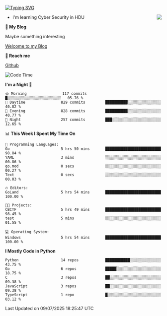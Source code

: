 [![Typing SVG](https://readme-typing-svg.herokuapp.com?font=Fira+Code&pause=1000&random=false&width=450&height=60&lines=Hello+%F0%9F%91%8B%F0%9F%8F%BB;I'm+JBNRZ)](https://git.io/typing-svg)

<a href="#">
  <img align="right" src="https://github-readme-stats.vercel.app/api?username=JBNRZ&show_icons=true&bg_color=15,f2f7fd,E0EAFC" />
</a>

- I'm learning Cyber Security in HDU

 **🌱 My Blog**

Maybe something interesting

[Welcome to my Blog](https://jbnrz.com.cn/)

 **💬 Reach me** 

[Github](https://github.com/JBNRZ)


<!--START_SECTION:waka-->
![Code Time](http://img.shields.io/badge/Code%20Time-1%2C303%20hrs%2054%20mins-blue)

**I'm a Night 🦉** 

```text
🌞 Morning                117 commits         █░░░░░░░░░░░░░░░░░░░░░░░░   05.76 % 
🌆 Daytime                829 commits         ██████████░░░░░░░░░░░░░░░   40.82 % 
🌃 Evening                828 commits         ██████████░░░░░░░░░░░░░░░   40.77 % 
🌙 Night                  257 commits         ███░░░░░░░░░░░░░░░░░░░░░░   12.65 % 
```


📊 **This Week I Spent My Time On** 

```text
💬 Programming Languages: 
Go                       5 hrs 50 mins       █████████████████████████   98.84 % 
YAML                     3 mins              ░░░░░░░░░░░░░░░░░░░░░░░░░   00.86 % 
go.mod                   0 secs              ░░░░░░░░░░░░░░░░░░░░░░░░░   00.27 % 
Text                     0 secs              ░░░░░░░░░░░░░░░░░░░░░░░░░   00.03 % 

🔥 Editors: 
GoLand                   5 hrs 54 mins       █████████████████████████   100.00 % 

🐱‍💻 Projects: 
CBCTF                    5 hrs 49 mins       █████████████████████████   98.45 % 
test                     5 mins              ░░░░░░░░░░░░░░░░░░░░░░░░░   01.55 % 

💻 Operating System: 
Windows                  5 hrs 54 mins       █████████████████████████   100.00 % 
```

**I Mostly Code in Python** 

```text
Python                   14 repos            ███████████░░░░░░░░░░░░░░   43.75 % 
Go                       6 repos             █████░░░░░░░░░░░░░░░░░░░░   18.75 % 
C                        3 repos             ██░░░░░░░░░░░░░░░░░░░░░░░   09.38 % 
JavaScript               3 repos             ██░░░░░░░░░░░░░░░░░░░░░░░   09.38 % 
TypeScript               1 repo              █░░░░░░░░░░░░░░░░░░░░░░░░   03.12 % 
```




 Last Updated on 09/07/2025 18:25:47 UTC
<!--END_SECTION:waka-->
